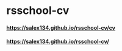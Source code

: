 # rsschool-cv
#### https://salex134.github.io/rsschool-cv/cv
#### https://salex134.github.io/rsschool-cv/
